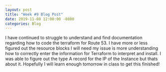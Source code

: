 ```yaml
---
layout: post
title: "Week #9 Blog Post"
date: 2019-11-08 12:00:00 -0800
categories: Blog
---
```


I have continued to struggle to understand and find documentation regarding how to code the terraform for Route 53. I have more or less figured out the resource blocks I will need my issue is more understanding how to correctly enter the information for Terraform to interpret and install. I was able to figure out the type A record for the IP of the Instance but thats about it. Hopefully I will learn enough tomorrow in class to get this finished!
